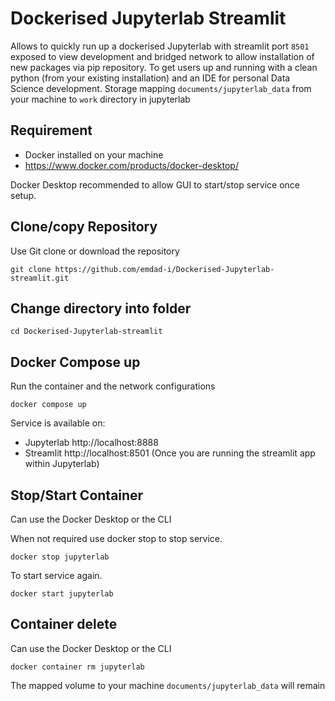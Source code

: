 # Dockerised Jupyterlab Streamlit

Allows to quickly run up a dockerised Jupyterlab with streamlit port `8501` exposed to view development and bridged network to allow installation of new packages via pip repository.
To get users up and running with a clean python (from your existing installation) and an IDE for personal Data Science development.
Storage mapping `documents/jupyterlab_data` from your machine to `work` directory in jupyterlab

## Requirement
- Docker installed on your machine
- https://www.docker.com/products/docker-desktop/

Docker Desktop recommended to allow GUI to start/stop service once setup.

## Clone/copy Repository
Use Git clone or download the repository
```
git clone https://github.com/emdad-i/Dockerised-Jupyterlab-streamlit.git
```

## Change directory into folder
```
cd Dockerised-Jupyterlab-streamlit
```

## Docker Compose up
Run the container and the network configurations
```
docker compose up
```

Service is available on:
- Jupyterlab http://localhost:8888
- Streamlit http://localhost:8501 (Once you are running the streamlit app within Jupyterlab)

## Stop/Start Container
Can use the Docker Desktop or the CLI

When not required use docker stop to stop service.
```
docker stop jupyterlab
```

To start service again.
```
docker start jupyterlab
```

## Container delete
Can use the Docker Desktop or the CLI

```
docker container rm jupyterlab
```

The mapped volume to your machine `documents/jupyterlab_data` will remain




